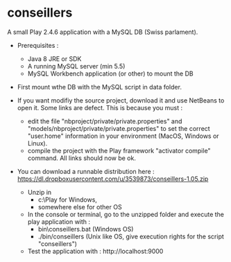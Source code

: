 # conseillers
A small Play 2.4.6 application with a MySQL DB (Swiss parlament). 

* Prerequisites :
  * Java 8 JRE or SDK
  * A running MySQL server (min 5.5)
  * MySQL Workbench application (or other) to mount the DB 

* First mount wthe DB with the MySQL script in data folder.
 
* If you want modifiy the source project, download it and use NetBeans to open it. Some links are defect. This is because you must :
  * edit the file "nbproject/private/private.properties" and "models/nbproject/private/private.properties" to set the correct "user.home" information in your environment (MacOS, Windows or Linux).
  * compile the project with the Play framework "activator compile" command. All links should now be ok.

* You can download a runnable distribution here :<br>
  https://dl.dropboxusercontent.com/u/3539873/conseillers-1.05.zip
  * Unzip in 
      * c:\Play for Windows,
      * somewhere else for other OS
  * In the console or terminal, go to the unzipped folder and execute the play application with :
      * bin\conseillers.bat (Windows OS)
      * ./bin/conseillers (Unix like OS, give execution rights for the script "conseillers")
  * Test the application with :
    http://localhost:9000
